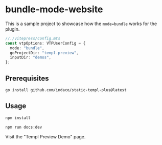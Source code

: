 # bundle-mode-website

This is a sample project to showcase how the `mode=bundle` works for the plugin.

```ts
//./vitepress/config.mts
const vtpOptions: VTPUserConfig = {
  mode: "bundle",
  goProjectDir: "templ-preview",
  inputDir: "demos",
};
```

## Prerequisites

```bash
go install github.com/indaco/static-templ-plus@latest
```

## Usage

```bash
npm install

npm run docs:dev
```

Visit the "Templ Preview Demo" page.
